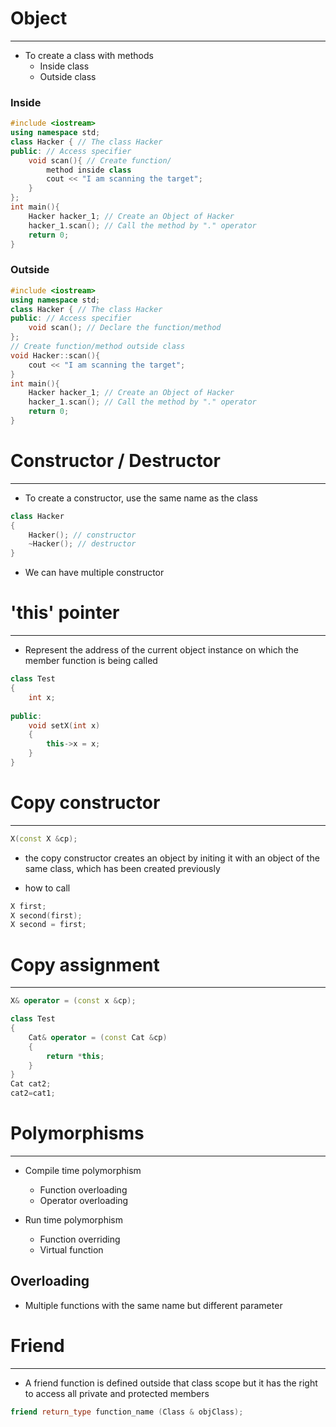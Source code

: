# Object
---
- To create a class with methods
	- Inside class
	- Outside class
### Inside
```c++
#include <iostream>
using namespace std;
class Hacker { // The class Hacker
public: // Access specifier
	void scan(){ // Create function/
		method inside class
		cout << "I am scanning the target";
	}
};
int main(){
	Hacker hacker_1; // Create an Object of Hacker
	hacker_1.scan(); // Call the method by "." operator
	return 0;
}
```

### Outside
```c++
#include <iostream>
using namespace std;
class Hacker { // The class Hacker
public: // Access specifier
	void scan(); // Declare the function/method
};
// Create function/method outside class
void Hacker::scan(){
	cout << "I am scanning the target";
}
int main(){
	Hacker hacker_1; // Create an Object of Hacker
	hacker_1.scan(); // Call the method by "." operator
	return 0;
}
```

# Constructor / Destructor
---
- To create a constructor, use the same name as the class 
```c++
class Hacker
{
	Hacker(); // constructor
	~Hacker(); // destructor
}
```

- We can have multiple constructor


# 'this' pointer
---
- Represent the address of the current object instance on which the member function is being called
```c++
class Test
{
	int x;
	
public:
	void setX(int x)
	{
		this->x = x;
	}	
}
```


# Copy constructor
---
```c++
X(const X &cp);
```
- the copy constructor creates an object by initing it with an object of the same class, which has been created previously

- how to call
```c++
X first;
X second(first);
X second = first;
```


# Copy assignment
---
```c++
X& operator = (const x &cp);

class Test
{
	Cat& operator = (const Cat &cp) 
	{ 
		return *this;
	}
}
Cat cat2;
cat2=cat1;
```


# Polymorphisms
----
- Compile time polymorphism
	- Function overloading
	- Operator overloading

- Run time polymorphism
	- Function overriding
	- Virtual function

## Overloading
- Multiple functions with the same name but different parameter


# Friend
---
- A friend function is defined outside that class scope but it has the right to access all private and protected members
```c++
friend return_type function_name (Class & objClass);
```

